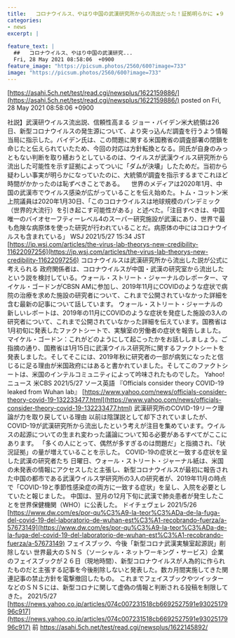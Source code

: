 ```yaml
---
title:   コロナウイルス、やはり中国の武漢研究所からの流出だった！証拠明らかに ★９  
categories:
- news
excerpt: |
  
feature_text: |
  ##   コロナウイルス、やはり中国の武漢研究...
  Fri, 28 May 2021 08:58:06  +0900
feature_image: "https://picsum.photos/2560/600?image=733"
image: "https://picsum.photos/2560/600?image=733"
---
```


[https://asahi.5ch.net/test/read.cgi/newsplus/1622159886/](https://asahi.5ch.net/test/read.cgi/newsplus/1622159886/)
posted on Fri, 28 May 2021 08:58:06  +0900

<!--more-->

社説】武漢研ウイルス流出説、信頼性高まる ジョー・バイデン米大統領は26日、新型コロナウイルスの発生源について、より突っ込んだ調査を行うよう情報当局に指示した。バイデン氏は、この問題に関する米国務省の調査部署の閉鎖を命じたと伝えられていたため、今回の対応は方針転換となる。同氏が自身のみっともない判断を取り繕おうとしているのは、ウイルスが武漢ウイルス研究所から流出した可能性を示す証拠によってついに「ダムが決壊」したためだ。当初から疑わしい事実が明らかになっていたのに、大統領が調査を指示するまでこれほど時間がかかったのは恥ずべきことである。 　世界のメディアは2020年1月、中国の武漢市でウイルス感染が広がっていることを伝え始めた。トム・コットン米上院議員は2020年1月30日、「このコロナウイルスは地球規模のパンデミック（世界的大流行）を引き起こす可能性がある」と述べた。「注目すべきは、中国唯一のバイオセーフティーレベル4のスーパー研究施設が武漢にあり、世界で最も危険な病原体を使った研究が行われていることだ。病原体の中にはコロナウイルスも含まれている」 WSJ 2021/5/27 15:34 JST [https://jp.wsj.com/articles/the-virus-lab-theorys-new-credibility-11622097256](https://jp.wsj.com/articles/the-virus-lab-theorys-new-credibility-11622097256) コロナウイルスは武漢研究所から流出した説が公式に考えられる 政府関係者は、コロナウイルスが中国・武漢の研究室から流出したという説を検討している。ウォール・ストリート・ジャーナルのレポーター、マイケル・ゴードンがCBSN AMに参加し、2019年11月にCOVIDのような症状で病院の治療を求めた施設の研究者について、これまで公開されていなかった詳細を含む最新の記事について話しています。 ウォール・ストリート・ジャーナルの新しいレポートは、2019年の11月にCOVIDのような症状を発症した施設の3人の研究者について、これまで公開されていなかった詳細を伝えています。国務省は1月初旬に発表したファクトシートで、実験室の労働者の症状を報告しました。 マイケル・ゴードン：これがどのようにして起こったかをお話ししましょう。ご指摘の通り、国務省は1月15日に武漢ウイルス研究所に関するファクトシートを発表しました。そしてそこには、2019年秋に研究者の一部が病気になったと信じるに足る理由が米国政府にはあると書かれていました。そしてこのファクトシートは、米国のインテルコミュニティによって吟味されたものでした。 Yahoo!ニュース 米CBS 2021/5/27 ソース英語 『Officials consider theory COVID-19 leaked from Wuhan lab』 [https://www.yahoo.com/news/officials-consider-theory-covid-19-132233477.html](https://www.yahoo.com/news/officials-consider-theory-covid-19-132233477.html) 武漢研究所のCOVID-19リーク理論が力を取り戻している理由 以前は陰謀説として却下されていましたが、COVID-19が武漢研究所から流出したという考えが注目を集めています。ウイルスの起源についての生まれ変わった議論について知る必要があるすべてがここにあります。 「多くの人にとって、偶然が多すぎるのは問題だ」と指摘され、「状況証拠」の量が増えていることを示した。 COVID-19の症状と一致する症状を呈した武漢の研究者たち 日曜日、ウォール・ストリート・ジャーナル紙は、米国の未発表の情報にアクセスしたと主張し、新型コロナウイルスが最初に報告された中国の都市である武漢ウイルス学研究所の3人の研究者が、2019年11月の時点で「COVID-19と季節性感染症の両方に一致する症状」を呈し、入院を必要としていたと報じました。 中国は、翌月の12月下旬に武漢で肺炎患者が発生したことを世界保健機関（WHO）に公表した。 ドイチェヴェレ 2021/5/26 [https://www.dw.com/es/por-qu%C3%A9-la-teor%C3%ADa-de-la-fuga-del-covid-19-del-laboratorio-de-wuhan-est%C3%A1-recobrando-fuerza/a-57673149](https://www.dw.com/es/por-qu%C3%A9-la-teor%C3%ADa-de-la-fuga-del-covid-19-del-laboratorio-de-wuhan-est%C3%A1-recobrando-fuerza/a-57673149) フェイスブック、今後「新型コロナ武漢実験室起源説」削除しない 世界最大のＳＮＳ（ソーシャル・ネットワーキング・サービス）企業のフェイスブックが２６日（現地時間）、新型コロナウイルスが人為的に作られたものだと主張する記事を今後削除しないと発表した。数カ月間実施してきた関連記事の禁止方針を電撃撤回したもの。 これまでフェイスブックやツイッターなどのＳＮＳには、新型コロナに関して虚偽の情報と判断される投稿を制限してきた。 2021/5/27 [https://news.yahoo.co.jp/articles/074c007231518cb6692527591e9302517996c917](https://news.yahoo.co.jp/articles/074c007231518cb6692527591e9302517996c917) 前 https://asahi.5ch.net/test/read.cgi/newsplus/1622145892/
